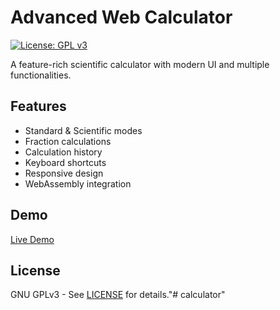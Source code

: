 # Advanced Web Calculator

[![License: GPL v3](https://img.shields.io/badge/License-GPLv3-blue.svg)](https://www.gnu.org/licenses/gpl-3.0)

A feature-rich scientific calculator with modern UI and multiple functionalities.

## Features
- Standard & Scientific modes
- Fraction calculations
- Calculation history
- Keyboard shortcuts
- Responsive design
- WebAssembly integration

## Demo
[Live Demo](https://hhydraaa.github.io/calculator/)

## License
GNU GPLv3 - See [LICENSE](LICENSE) for details."# calculator" 
